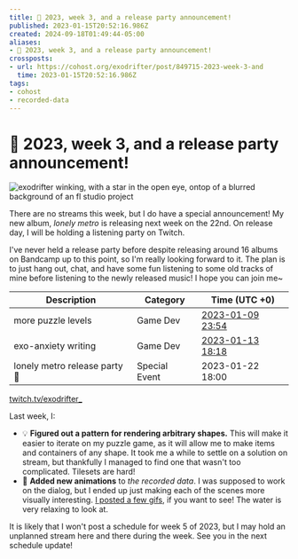 ```yaml
---
title: 📅 2023, week 3, and a release party announcement!
published: 2023-01-15T20:52:16.986Z
created: 2024-09-18T01:49:44-05:00
aliases:
- 📅 2023, week 3, and a release party announcement!
crossposts:
- url: https://cohost.org/exodrifter/post/849715-2023-week-3-and
  time: 2023-01-15T20:52:16.986Z
tags:
- cohost
- recorded-data
---
```


# 📅 2023, week 3, and a release party announcement!

![exodrifter winking, with a star in the open eye, ontop of a blurred background of an fl studio project](20230115205216-wink.png)

There are no streams this week, but I do have a special announcement! My new album, _lonely metro_ is releasing next week on the 22nd. On release day, I will be holding a listening party on Twitch.

I've never held a release party before despite releasing around 16 albums on Bandcamp up to this point, so I'm really looking forward to it. The plan is to just hang out, chat, and have some fun listening to some old tracks of mine before listening to the newly released music! I hope you can join me~

|Description|Category|Time (UTC +0)|
|---|---|---|
|more puzzle levels|Game Dev|[2023-01-09 23:54](https://vods.exodrifter.space/2023/01/09/2354)|
|exo-anxiety writing|Game Dev|[2023-01-13 18:18](https://vods.exodrifter.space/2023/01/13/1818)|
|lonely metro release party 🎵|Special Event|2023-01-22 18:00|

[twitch.tv/exodrifter_](https://twitch.tv/exodrifter_)

Last week, I:

- 💡 **Figured out a pattern for rendering arbitrary shapes.** This will make it easier to iterate on my puzzle game, as it will allow me to make items and containers of any shape. It took me a while to settle on a solution on stream, but thankfully I managed to find one that wasn't too complicated. Tilesets are hard!
- 🌊 **Added new animations** to _the recorded data_. I was supposed to work on the dialog, but I ended up just making each of the scenes more visually interesting. [I posted a few gifs](20230114044402.md), if you want to see! The water is very relaxing to look at.

It is likely that I won't post a schedule for week 5 of 2023, but I may hold an unplanned stream here and there during the week. See you in the next schedule update!

